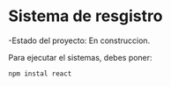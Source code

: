 <h1>Sistema de resgistro</h1>

-Estado del proyecto: En construccion.

Para ejecutar el sistemas, debes poner:

```npm instal react```
